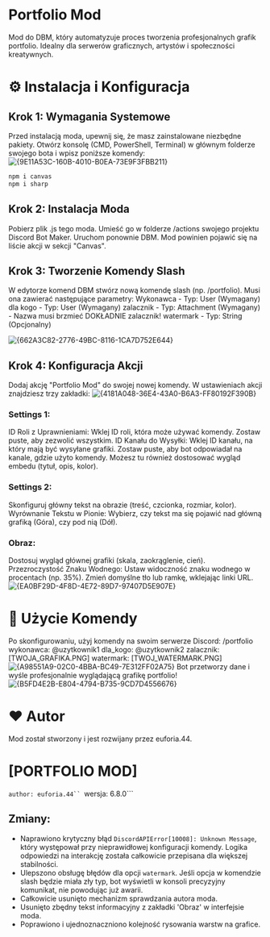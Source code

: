 # Portfolio Mod

Mod do DBM, który automatyzuje proces tworzenia profesjonalnych grafik portfolio. Idealny dla serwerów graficznych, artystów i społeczności kreatywnych. 

# ⚙️ Instalacja i Konfiguracja

##  Krok 1: Wymagania Systemowe

Przed instalacją moda, upewnij się, że masz zainstalowane niezbędne pakiety. Otwórz konsolę (CMD, PowerShell, Terminal) w głównym folderze swojego bota i wpisz poniższe komendy:
![{9E11A53C-160B-4010-B0EA-73E9F3FBB211}](https://github.com/user-attachments/assets/b85f3112-f43f-49b0-a319-4583057ef52a)

```bash
npm i canvas
npm i sharp
```
## Krok 2: Instalacja Moda
Pobierz plik .js tego moda.
Umieść go w folderze /actions swojego projektu Discord Bot Maker.
Uruchom ponownie DBM. Mod powinien pojawić się na liście akcji w sekcji "Canvas".

##  Krok 3: Tworzenie Komendy Slash
W edytorze komend DBM stwórz nową komendę slash (np. /portfolio). Musi ona zawierać następujące parametry:
Wykonawca - Typ: User (Wymagany)
dla kogo - Typ: User (Wymagany)
zalacznik - Typ: Attachment (Wymagany) - Nazwa musi brzmieć DOKŁADNIE zalacznik!
watermark - Typ: String (Opcjonalny)

![{662A3C82-2776-49BC-8116-1CA7D752E644}](https://github.com/user-attachments/assets/927032d3-426c-4ed6-ac06-89b483193e89)

## Krok 4: Konfiguracja Akcji
Dodaj akcję "Portfolio Mod" do swojej nowej komendy. W ustawieniach akcji znajdziesz trzy zakładki:
![{4181A048-36E4-43A0-B6A3-FF80192F390B}](https://github.com/user-attachments/assets/16fd966e-5a5b-47f2-a640-b73be7fc5a98)
### Settings 1:
ID Roli z Uprawnieniami: Wklej ID roli, która może używać komendy. Zostaw puste, aby zezwolić wszystkim.
ID Kanału do Wysyłki: Wklej ID kanału, na który mają być wysyłane grafiki. Zostaw puste, aby bot odpowiadał na kanale, gdzie użyto komendy.
Możesz tu również dostosować wygląd embedu (tytuł, opis, kolor).
### Settings 2:
Skonfiguruj główny tekst na obrazie (treść, czcionka, rozmiar, kolor).
Wyrównanie Tekstu w Pionie: Wybierz, czy tekst ma się pojawić nad główną grafiką (Góra), czy pod nią (Dół).
### Obraz:
Dostosuj wygląd głównej grafiki (skala, zaokrąglenie, cień).
Przezroczystość Znaku Wodnego: Ustaw widoczność znaku wodnego w procentach (np. 35%).
Zmień domyślne tło lub ramkę, wklejając linki URL.
![{EA0BF29D-4F8D-4E72-89D7-97407D5E907E}](https://github.com/user-attachments/assets/8eb21312-f521-4483-9b5b-1aaadea31645)

#  🚀 Użycie Komendy
Po skonfigurowaniu, użyj komendy na swoim serwerze Discord:
/portfolio wykonawca: @uzytkownik1 dla_kogo: @uzytkownik2 zalacznik: [TWOJA_GRAFIKA.PNG] watermark: [TWOJ_WATERMARK.PNG]
![{A98551A9-02C0-4BBA-BC49-7E312FF02A75}](https://github.com/user-attachments/assets/179e317a-22d9-49ba-8036-f7817de68cf5)
Bot przetworzy dane i wyśle profesjonalnie wyglądającą grafikę portfolio!
![{B5FD4E2B-E804-4794-B735-9CD7D4556676}](https://github.com/user-attachments/assets/d07e905a-0435-4b79-bf20-05cc266ffeeb)
# ❤️ Autor
Mod został stworzony i jest rozwijany przez euforia.44.

# [PORTFOLIO MOD]
```author: euforia.44``
```wersja: 6.8.0```
## Zmiany:
- Naprawiono krytyczny błąd `DiscordAPIError[10008]: Unknown Message`, który występował przy nieprawidłowej konfiguracji komendy. Logika odpowiedzi na interakcję została całkowicie przepisana dla większej stabilności.
- Ulepszono obsługę błędów dla opcji `watermark`. Jeśli opcja w komendzie slash będzie miała zły typ, bot wyświetli w konsoli precyzyjny komunikat, nie powodując już awarii.
- Całkowicie usunięto mechanizm sprawdzania autora moda.
- Usunięto zbędny tekst informacyjny z zakładki 'Obraz' w interfejsie moda.
- Poprawiono i ujednoznaczniono kolejność rysowania warstw na grafice.
